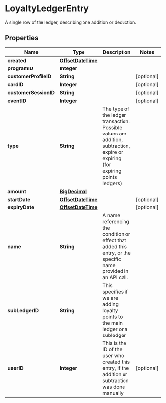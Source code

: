 

# LoyaltyLedgerEntry

A single row of the ledger, describing one addition or deduction.
## Properties

Name | Type | Description | Notes
------------ | ------------- | ------------- | -------------
**created** | [**OffsetDateTime**](OffsetDateTime.md) |  | 
**programID** | **Integer** |  | 
**customerProfileID** | **String** |  |  [optional]
**cardID** | **Integer** |  |  [optional]
**customerSessionID** | **String** |  |  [optional]
**eventID** | **Integer** |  |  [optional]
**type** | **String** | The type of the ledger transaction. Possible values are addition, subtraction, expire or expiring (for expiring points ledgers)  | 
**amount** | [**BigDecimal**](BigDecimal.md) |  | 
**startDate** | [**OffsetDateTime**](OffsetDateTime.md) |  |  [optional]
**expiryDate** | [**OffsetDateTime**](OffsetDateTime.md) |  |  [optional]
**name** | **String** | A name referencing the condition or effect that added this entry, or the specific name provided in an API call. | 
**subLedgerID** | **String** | This specifies if we are adding loyalty points to the main ledger or a subledger | 
**userID** | **Integer** | This is the ID of the user who created this entry, if the addition or subtraction was done manually. |  [optional]



